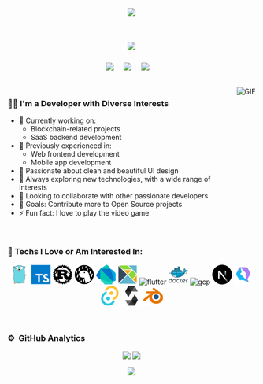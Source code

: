 <div align="center">
  <img src="https://capsule-render.vercel.app/api?type=waving&color=1E1E2E&height=200&section=header&text=esh2n%&fontSize=50&fontColor=fefefe&animation=twinkling&fontAlignY=35" />
</div>

<h1 align="center">
  <img src="https://readme-typing-svg.herokuapp.com/?lines=Welcome+to+my+profile&font=Fira%20Code&color=1E1E2E&center=true&width=380&height=50">
</h1>

<p align="center">
  <a href="https://twitter.com/esh2n"><img src="https://img.shields.io/badge/twitter-%231DA1F2.svg?&style=for-the-badge&logo=twitter&logoColor=white" /></a>&nbsp;&nbsp;&nbsp;&nbsp;
  <a href="https://www.linkedin.com/in/esh2n"><img src="https://img.shields.io/badge/linkedin-%230077B5.svg?&style=for-the-badge&logo=linkedin&logoColor=white" /></a>&nbsp;&nbsp;&nbsp;&nbsp;
  <a href="mailto:esh2n.bz+github@gmail.com"><img src="https://img.shields.io/badge/gmail-%23D14836.svg?&style=for-the-badge&logo=gmail&logoColor=white" /></a>&nbsp;&nbsp;&nbsp;&nbsp;
</p>

<br>

<img align="right" height="270px" alt="GIF" src="https://media.giphy.com/media/SWoSkN6DxTszqIKEqv/giphy.gif" />

### 🧝‍♂ I'm a Developer with Diverse Interests

- 🔭 Currently working on:
  - Blockchain-related projects
  - SaaS backend development
- 💼 Previously experienced in:
  - Web frontend development
  - Mobile app development
- 🎨 Passionate about clean and beautiful UI design
- 🌱 Always exploring new technologies, with a wide range of interests
- 👯 Looking to collaborate with other passionate developers
- 🥅 Goals: Contribute more to Open Source projects
- ⚡ Fun fact: I love to play the video game
<br>

### 🚀 Techs I Love or Am Interested In:

<p align="center">
<img src="https://raw.githubusercontent.com/devicons/devicon/master/icons/go/go-original.svg" alt="go" width="40" height="40"/>
<img src="https://raw.githubusercontent.com/devicons/devicon/master/icons/typescript/typescript-original.svg" alt="typescript" width="40" height="40"/>
<img src="https://raw.githubusercontent.com/devicons/devicon/master/icons/rust/rust-original.svg" alt="rust" width="40" height="40"/>
<img src="https://raw.githubusercontent.com/devicons/devicon/master/icons/denojs/denojs-original.svg" alt="denojs" width="40" height="40"/>
<img src="https://raw.githubusercontent.com/devicons/devicon/master/icons/dart/dart-original.svg" alt="dart" width="40" height="40"/>
<img src="https://raw.githubusercontent.com/devicons/devicon/master/icons/elm/elm-original.svg" alt="elm" width="40" height="40"/>
<img src="https://www.vectorlogo.zone/logos/flutterio/flutterio-icon.svg" alt="flutter" width="40" height="40"/>
<img src="https://raw.githubusercontent.com/devicons/devicon/master/icons/docker/docker-original-wordmark.svg" alt="docker" width="40" height="40"/>
<img src="https://www.vectorlogo.zone/logos/google_cloud/google_cloud-icon.svg" alt="gcp" width="40" height="40"/>
<img src="https://raw.githubusercontent.com/devicons/devicon/master/icons/nextjs/nextjs-original.svg" alt="nextjs" width="40" height="40"/>
<img src="https://raw.githubusercontent.com/devicons/devicon/master/icons/qwik/qwik-original.svg" alt="qwik" width="40" height="40"/>
<img src="https://raw.githubusercontent.com/devicons/devicon/master/icons/tauri/tauri-original.svg" alt="tauri" width="40" height="40"/>
<img src="https://raw.githubusercontent.com/devicons/devicon/master/icons/solidity/solidity-original.svg" alt="solidity" width="40" height="40"/>
<img src="https://raw.githubusercontent.com/devicons/devicon/master/icons/blender/blender-original.svg" alt="blender" width="40" height="40"/>
</p>

<br>

### ⚙️ &nbsp;GitHub Analytics

<p align="center">
<a href="https://github.com/esh2n">
  <img height="180em" src="https://github-readme-stats-eight-theta.vercel.app/api?username=esh2n&show_icons=true&theme=monokai&include_all_commits=true&count_private=true&bg_color=1e1e2e&text_color=cdd6f4&icon_color=cba6f7&title_color=94e2d5"/>
  <img height="180em" src="https://github-readme-stats-eight-theta.vercel.app/api/top-langs/?username=esh2n&layout=compact&langs_count=8&theme=monokai&bg_color=1e1e2e&text_color=cdd6f4&icon_color=cba6f7&title_color=94e2d5"/>
</a>
</p>


<div align="center">
  <img src="https://capsule-render.vercel.app/api?type=waving&color=1E1E2E&height=100&section=footer"/>
</div>